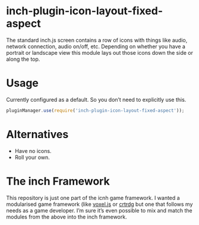 # inch-plugin-icon-layout-fixed-aspect
The standard inch.js screen contains a row of icons with things like audio, network connection, audio on/off, etc. Depending on whether you have a portrait or landscape view this module lays out those icons down the side or along the top.

# Usage
Currently configured as a default. So you don’t need to explicitly use this.

```javascript
pluginManager.use(require('inch-plugin-icon-layout-fixed-aspect'));
```

# Alternatives
- Have no icons.
- Roll your own.


# The inch Framework
This repository is just one part of the icnh game framework. I wanted a modularised game framework (like [voxel.js](http://voxeljs.com) or [crtrdg](http://crtrdg.com/) but one that follows my needs as a game developer. I’m sure it’s even possible to mix and match the modules from the above into the inch framework.
